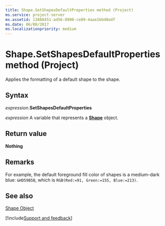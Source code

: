 ```yaml
---
title: Shape.SetShapesDefaultProperties method (Project)
ms.service: project-server
ms.assetid: 13888451-ad56-8900-ce09-4aae1bbd8edf
ms.date: 06/08/2017
ms.localizationpriority: medium
---
```



# Shape.SetShapesDefaultProperties method (Project)
Applies the formatting of a default shape to the shape.

## Syntax

_expression_.**SetShapesDefaultProperties**

_expression_ A variable that represents a **[Shape](Project.Shape.md)** object.

## Return value

 **Nothing**

## Remarks

For example, the default foreground fill color of shapes is a medium-dark blue: `&HD59B5B`, which is `RGB(Red:=91, Green:=155, Blue:=213)`.

## See also


[Shape Object](Project.shape.md)

[!include[Support and feedback](~/includes/feedback-boilerplate.md)]